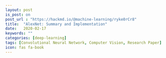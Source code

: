 ```yaml
---
layout: post
is_post: on
post_url : "https://hackmd.io/@machine-learning/ryke0rCr8"
title:  "AlexNet: Summary and Implementation"
date:   2020-02-17
keywords: ""
categories: [deep-learning]
tags: [Convolutional Neural Network, Computer Vision, Research Paper]
icon: fas fa-book
---
```

